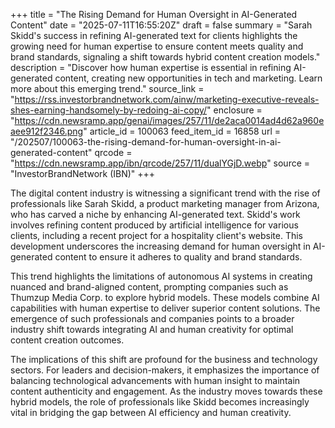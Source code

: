 +++
title = "The Rising Demand for Human Oversight in AI-Generated Content"
date = "2025-07-11T16:55:20Z"
draft = false
summary = "Sarah Skidd's success in refining AI-generated text for clients highlights the growing need for human expertise to ensure content meets quality and brand standards, signaling a shift towards hybrid content creation models."
description = "Discover how human expertise is essential in refining AI-generated content, creating new opportunities in tech and marketing. Learn more about this emerging trend."
source_link = "https://rss.investorbrandnetwork.com/ainw/marketing-executive-reveals-shes-earning-handsomely-by-redoing-ai-copy/"
enclosure = "https://cdn.newsramp.app/genai/images/257/11/de2aca0014ad4d62a960eaee912f2346.png"
article_id = 100063
feed_item_id = 16858
url = "/202507/100063-the-rising-demand-for-human-oversight-in-ai-generated-content"
qrcode = "https://cdn.newsramp.app/ibn/qrcode/257/11/dualYGjD.webp"
source = "InvestorBrandNetwork (IBN)"
+++

<p>The digital content industry is witnessing a significant trend with the rise of professionals like Sarah Skidd, a product marketing manager from Arizona, who has carved a niche by enhancing AI-generated text. Skidd's work involves refining content produced by artificial intelligence for various clients, including a recent project for a hospitality client's website. This development underscores the increasing demand for human oversight in AI-generated content to ensure it adheres to quality and brand standards.</p><p>This trend highlights the limitations of autonomous AI systems in creating nuanced and brand-aligned content, prompting companies such as Thumzup Media Corp. to explore hybrid models. These models combine AI capabilities with human expertise to deliver superior content solutions. The emergence of such professionals and companies points to a broader industry shift towards integrating AI and human creativity for optimal content creation outcomes.</p><p>The implications of this shift are profound for the business and technology sectors. For leaders and decision-makers, it emphasizes the importance of balancing technological advancements with human insight to maintain content authenticity and engagement. As the industry moves towards these hybrid models, the role of professionals like Skidd becomes increasingly vital in bridging the gap between AI efficiency and human creativity.</p>